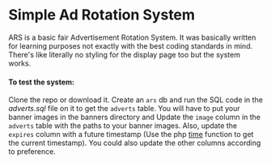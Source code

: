 # Simple Ad Rotation System

ARS is a basic fair Advertisement Rotation System. 
It was basically written for learning purposes not exactly with the best coding standards in mind.
There's like literally no styling for the display page too but the system works.

#### To test the system:

Clone the repo or download it. Create an `ars` db and run the SQL code in the *adverts.sql* file on it to get the `adverts` table. You will have to put your banner images in the banners directory and Update the `image` column in the `adverts` table with the paths to your banner images. Also, update the `expires` column with a future timestamp (Use the php [time](http://php.net/manual/en/function.time.php) function to get the current timestamp). You could also update the other columns according to preference.